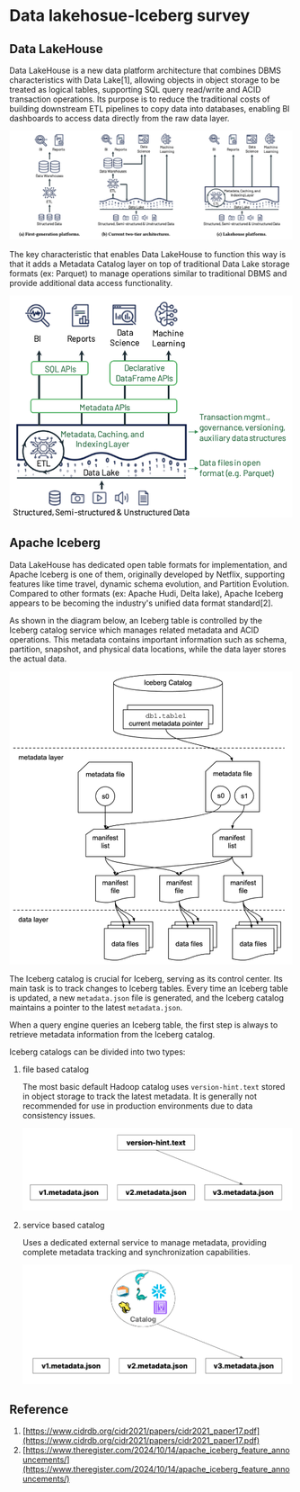 # Data lakehosue-Iceberg survey

## Data LakeHouse

Data LakeHouse is a new data platform architecture that combines DBMS characteristics with Data Lake[1], allowing objects in object storage to be treated as logical tables, supporting SQL query read/write and ACID transaction operations. Its purpose is to reduce the traditional costs of building downstream ETL pipelines to copy data into databases, enabling BI dashboards to access data directly from the raw data layer.

![image.png](image/lakehouse1.png)

The key characteristic that enables Data LakeHouse to function this way is that it adds a Metadata Catalog layer on top of traditional Data Lake storage formats (ex: Parquet) to manage operations similar to traditional DBMS and provide additional data access functionality.

![image.png](image/lakehouse2.png)

## Apache Iceberg

Data LakeHouse has dedicated open table formats for implementation, and Apache Iceberg is one of them, originally developed by Netflix, supporting features like time travel, dynamic schema evolution, and Partition Evolution. Compared to other formats (ex: Apache Hudi, Delta lake), Apache Iceberg appears to be becoming the industry's unified data format standard[2].

As shown in the diagram below, an Iceberg table is controlled by the Iceberg catalog service which manages related metadata and ACID operations. This metadata contains important information such as schema, partition, snapshot, and physical data locations, while the data layer stores the actual data.

![image.png](image/iceberg.png)

The Iceberg catalog is crucial for Iceberg, serving as its control center. Its main task is to track changes to Iceberg tables. Every time an Iceberg table is updated, a new `metadata.json` file is generated, and the Iceberg catalog maintains a pointer to the latest `metadata.json`.

When a query engine queries an Iceberg table, the first step is always to retrieve metadata information from the Iceberg catalog.

Iceberg catalogs can be divided into two types:

1. file based catalog
    
    The most basic default Hadoop catalog uses `version-hint.text` stored in object storage to track the latest metadata. It is generally not recommended for use in production environments due to data consistency issues.
    
    ![image.png](image/file_catalog.png)
    
2. service based catalog
    
    Uses a dedicated external service to manage metadata, providing complete metadata tracking and synchronization capabilities.
    
    ![image.png](image/service_catalog.png)
    

## Reference

1.  [https://www.cidrdb.org/cidr2021/papers/cidr2021_paper17.pdf](https://www.cidrdb.org/cidr2021/papers/cidr2021_paper17.pdf)
2. [https://www.theregister.com/2024/10/14/apache_iceberg_feature_announcements/](https://www.theregister.com/2024/10/14/apache_iceberg_feature_announcements/)